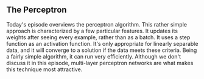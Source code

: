 ## The Perceptron

Today's episode overviews the perceptron algorithm. This rather simple approach is characterized by a few particular features. It updates its weights after seeing every example, rather than as a batch. It uses a step function as an activation function. It's only appropriate for linearly separable data, and it will converge to a solution if the data meets these criteria. Being a fairly simple algorithm, it can run very efficiently. Although we don't discuss it in this episode, multi-layer perceptron networks are what makes this technique most attractive.
